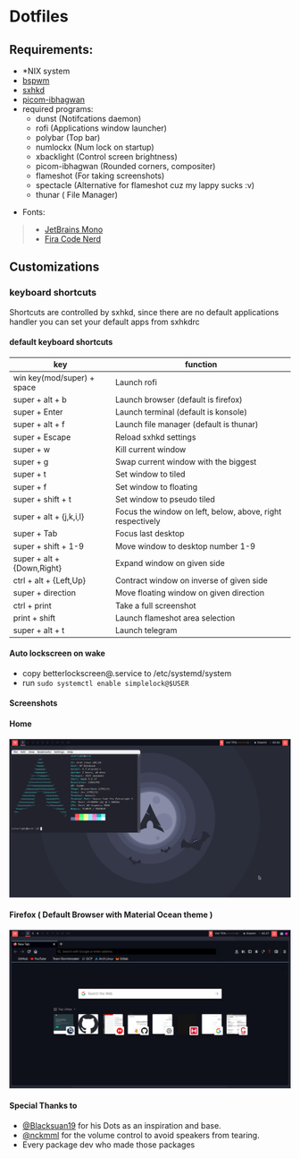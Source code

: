 # Dotfiles

## **Requirements:**

- \*NIX system
- [bspwm](https://wiki.archlinux.org/index.php/Bspwm)
- [sxhkd](https://wiki.archlinux.org/index.php/Sxhkd)
- [picom-ibhagwan](https://aur.archlinux.org/packages/picom-ibhagwan-git/)
- required programs:
	- dunst (Notifcations daemon)
	- rofi (Applications window launcher)
	- polybar (Top bar)
	- numlockx (Num lock on startup)
	- xbacklight (Control screen brightness)
	- picom-ibhagwan (Rounded corners, compositer)
	- flameshot (For taking screenshots)
	- spectacle (Alternative for flameshot cuz my lappy sucks :v)
	- thunar ( File Manager)

* Fonts:

> - [JetBrains Mono](https://www.jetbrains.com/lp/mono/)
> - [Fira Code Nerd](https://github.com/ryanoasis/nerd-fonts/tree/master/patched-fonts/FiraCode)

## Customizations

### keyboard shortcuts

Shortcuts are controlled by sxhkd, since there are no default applications handler you can set your default apps from sxhkdrc

#### default keyboard shortcuts

| key                        | function                                                   |
| -------------------------- | ---------------------------------------------------------- |
| win key(mod/super) + space | Launch rofi                                                |
| super + alt + b            | Launch browser (default is firefox)                        |
| super + Enter              | Launch terminal (default is konsole)                       |
| super + alt + f            | Launch file manager (default is thunar)                    |
| super + Escape             | Reload sxhkd settings                                      |
| super + w                  | Kill current window                                        |
| super + g                  | Swap current window with the biggest                       |
| super + t                  | Set window to tiled                                        |
| super + f                  | Set window to floating                                     |
| super + shift + t          | Set window to pseudo tiled                                 |
| super + alt + {j,k,i,l}    | Focus the window on left, below, above, right respectively |
| super + Tab                | Focus last desktop                                         |
| super + shift + 1-9        | Move window to desktop number 1-9                          |
| super + alt + {Down,Right} | Expand window on given side                                |
| ctrl + alt + {Left,Up}     | Contract window on inverse of given side                   |
| super + direction          | Move floating window on given direction                    |
| ctrl + print               | Take a full screenshot                                     |
| print + shift              | Launch flameshot area selection                            |
| super + alt + t            | Launch telegram                                            |

#### Auto lockscreen on wake

- copy betterlockscreen@.service to /etc/systemd/system
- run `sudo systemctl enable simplelock@$USER`

#### Screenshots

#### Home
![Workspace](/home.png)

#### Firefox ( Default Browser with Material Ocean theme )
![Firefox Browser](/firefox.png)

#### Special Thanks to

- [@Blacksuan19](https://github.com/blacksuan19) for his Dots as an inspiration and base.
- [@nckmml](https://github.com/nckmml) for the volume control to avoid speakers from tearing.
- Every package dev who made those packages
